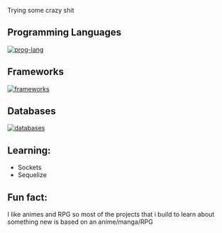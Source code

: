 Trying some crazy shit

## Programming Languages
[![prog-lang](https://skillicons.dev/icons?i=javascript,typescript,python)](https://skillicons.dev)
## Frameworks
[![frameworks](https://skillicons.dev/icons?i=angular,fastapi,flask)](https://skillicons.dev)
## Databases
[![databases](https://skillicons.dev/icons?i=postgresql,mysql,sqlite,mongodb)](https://skillicons.dev)

## Learning:
- Sockets
- Sequelize

## Fun fact:

I like animes and RPG so most of the projects that i build to learn about something new is based on an anime/manga/RPG

<!--
**Henriq-Garcia/Henriq-Garcia** is a ✨ _special_ ✨ repository because its `README.md` (this file) appears on your GitHub profile.

Here are some ideas to get you started:

- 🔭 I’m currently working on ...
- 🌱 I’m currently learning ...
- 👯 I’m looking to collaborate on ...
- 🤔 I’m looking for help with ...
- 💬 Ask me about ...
- 📫 How to reach me: ...
- 😄 Pronouns: ...
- ⚡ Fun fact: ...
-->
